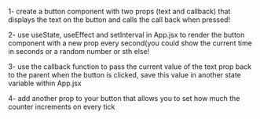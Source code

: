 1- create a button component with two props (text and callback) that displays the text on the button and calls the call back when pressed!

2- use useState, useEffect and setInterval in App.jsx to render the button component with a new prop every second(you could show the current time in seconds or a random number or sth else!

3- use the callback function to pass the current value of the text prop back to the parent when the button is clicked, save this value in another state variable within App.jsx

4- add another prop to your button that allows you to set how much the counter increments on every tick

